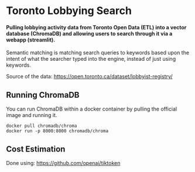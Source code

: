 ﻿# Toronto Lobbying Search

#### Pulling lobbying activity data from Toronto Open Data (ETL) into a vector database (ChromaDB) and allowing users to search through it via a webapp (streamlit).

Semantic matching is matching search queries to keywords based upon the intent of what the searcher typed into the engine, instead of just using keywords.

Source of the data: https://open.toronto.ca/dataset/lobbyist-registry/

## Running ChromaDB

You can run ChromaDB within a docker container by pulling the official image and running it.

```
docker pull chromadb/chroma
docker run -p 8000:8000 chromadb/chroma
```

## Cost Estimation
Done using: 
https://github.com/openai/tiktoken

